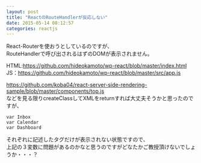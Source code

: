 ```yaml
---
layout: post
title: "ReactのRouteHandlerが反応しない"
date: 2015-05-14 08:12:57
categories: reactjs
---
```

<p>React-Routerを使おうとしているのですが、<br>
RouteHandlerで呼び出されるはずのDOMが表示されません。</p>

<p>HTML:<a href="https://github.com/hideokamoto/wp-react/blob/master/index.html" rel="nofollow noreferrer">https://github.com/hideokamoto/wp-react/blob/master/index.html</a><br>
JS：<a href="https://github.com/hideokamoto/wp-react/blob/master/src/app.js" rel="nofollow noreferrer">https://github.com/hideokamoto/wp-react/blob/master/src/app.js</a></p>

<p><a href="https://github.com/koba04/react-server-side-rendering-sample/blob/master/components/top.js" rel="nofollow noreferrer">https://github.com/koba04/react-server-side-rendering-sample/blob/master/components/top.js</a><br>
などを見る限りcreateClassしてXMLをreturnすれば大丈夫そうかと思ったのですが、</p>

<pre class="lang-js prettyprint-override"><code>var Inbox
var Calendar
var Dashboard
</code></pre>

<p>それぞれに記述したタグだけが表示されない状態ですので、<br>
上記の３変数に問題があるのかなと思うのですがどなたかご教授頂けないでしょうか・・・？</p>
